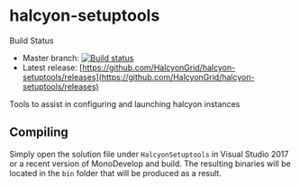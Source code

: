 # halcyon-setuptools

Build Status
* Master branch: [![Build status](https://ci.appveyor.com/api/projects/status/x6px79a0vyb4ada7/branch/master?svg=true)](https://ci.appveyor.com/project/HalcyonGrid/halcyon-setuptools/branch/master)
* Latest release: [https://github.com/HalcyonGrid/halcyon-setuptools/releases](https://github.com/HalcyonGrid/halcyon-setuptools/releases)

Tools to assist in configuring and launching halcyon instances

## Compiling

Simply open the solution file under `HalcyonSetuptools` in Visual Studio 2017 or a recent version of MonoDevelop and build.  The resulting binaries will be located in the `bin` folder that will be produced as a result.
